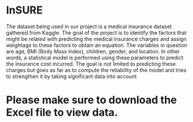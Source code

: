 # InSURE

The dataset being used in our project is a medical insurance dataset gathered from Kaggle. The goal
of the project is to identify the factors that might be related with predicting the medical insurance
charges and assign weightage to these factors to obtain an equation. The variables in question are
age, BMI (Body Mass Index), children, gender, and location. In other words, a statistical model is
performed using these parameters to predict the insurance cost incurred. The goal is not limited to
predicting these charges but goes as far as to compute the reliability of the model and tries to
strengthen it by taking significant data into account

# Please make sure to download the Excel file to view data.
